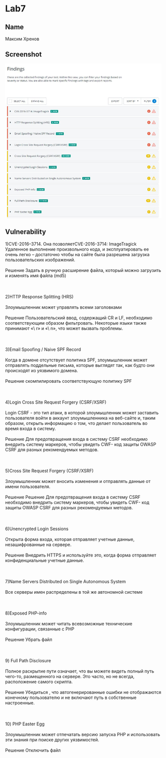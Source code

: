 # Lab7

## Name

Максим Хренов

## Screenshot

![codefights](https://github.com/MaximKhrenov/infobez/blob/master/labs7.JPG)

## Vulnerability

1)CVE-2016–3714. Она позволяетCVE-2016-3714: ImageTragick <br>
	Удаленное выполнение произвольного кода, и эксплуатировать ее очень легко – достаточно чтобы на сайте была разрешена загрузка пользовательских изображений.<br><br>
Решение Задать в ручную расширение файла, который можно загрузить и изменять имя файла (md5)
<br><br><br><br>
2)HTTP Response Splitting (HRS)<br><br>
	Злоумышленник может управлять всеми заголовками<br><br>
Решение Пользовательский ввод, содержащий CR и LF, необходимо соответствующим образом фильтровать. Некоторые языки также принимают «\ r» и «\ n», что может вызвать проблемы. 
<br><br><br><br>
3)Email Spoofing / Naive SPF Record <br><br>
	Когда в домене отсутствует политика SPF, злоумышленник может отправлять поддельные письма, которые выглядят так, как будто они происходят из уязвимого домена.<br><br>
Решение скомпилировать соответствующую политику SPF
<br><br><br><br>
4)Login Cross Site Request Forgery (CSRF/XSRF)
<br><br>
	Login CSRF - это тип атаки, в которой злоумышленник может заставить пользователя войти в аккаунт злоумышленника на веб-сайте и, таким образом, открыть информацию о том, что делает пользователь во время входа в систему.
	<br><br>
Решение Для предотвращения входа в систему CSRF необходимо внедрить систему маркеров, чтобы увидеть CWF- код защиты OWASP CSRF для разных рекомендуемых методов.<br><br><br><br>
5)Cross Site Request Forgery (CSRF/XSRF)
<br><br>
	Злоумышленник может вносить изменения и отправлять данные от имени пользователя.
	<br><br>
Решение 
	Решение Для предотвращения входа в систему CSRF необходимо внедрить систему маркеров, чтобы увидеть CWF- код защиты OWASP CSRF для разных рекомендуемых методов.<br><br><br><br>
6)Unencrypted Login Sessions 
<br><br>
	Открыта форма входа, которая отправляет учетные данные, незашифрованные на сервере.
	<br><br>
Решение Внедрить HTTPS и используйте это, когда форма отправляет конфиденциальные учетные данные. 
<br><br><br><br>
7)Name Servers Distributed on Single Autonomous System
<br><br>
	Все серверы имен распределены в той же автономной системе
	<br><br><br><br>
8)Exposed PHP-info
<br><br>
	Злоумышленник может читать всевозможные технические конфигурации, связанные с PHP
	<br><br>
Решение Убрать файл <br><br><br><br>
9) Full Path Disclosure <br><br>
	Полное раскрытие пути означает, что вы можете видеть полный путь чего-то, размещенного на сервере. Это часто, но не всегда, расположение самого скрипта.<br><br>
Решение Убедиться , что автогенерированные ошибки не отображаются конечному пользователю и не включают путь в собственные настроенные.
<br><br><br><br>
10) PHP Easter Egg <br><br>
	Злоумышленник может отпечатать версию запуска PHP и использовать эти знания при поиске других уязвимостей.<br><br>
Решение Отключить файл
<br><br><br><br>




